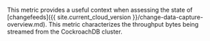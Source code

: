 This metric provides a useful context when assessing the state of [changefeeds]({{ site.current_cloud_version }}/change-data-capture-overview.md). This metric characterizes the throughput bytes being streamed from the CockroachDB cluster.